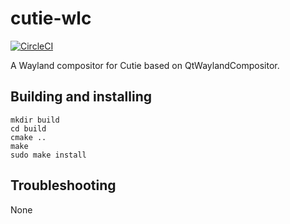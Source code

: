 # cutie-wlc

[![CircleCI](https://dl.circleci.com/status-badge/img/gh/cutie-shell/cutie-wlc/tree/cutie.svg?style=svg)](https://dl.circleci.com/status-badge/redirect/gh/cutie-shell/cutie-wlc/tree/cutie)

A Wayland compositor for Cutie based on QtWaylandCompositor.

## Building and installing

```
mkdir build
cd build
cmake ..
make
sudo make install
```

## Troubleshooting
None

